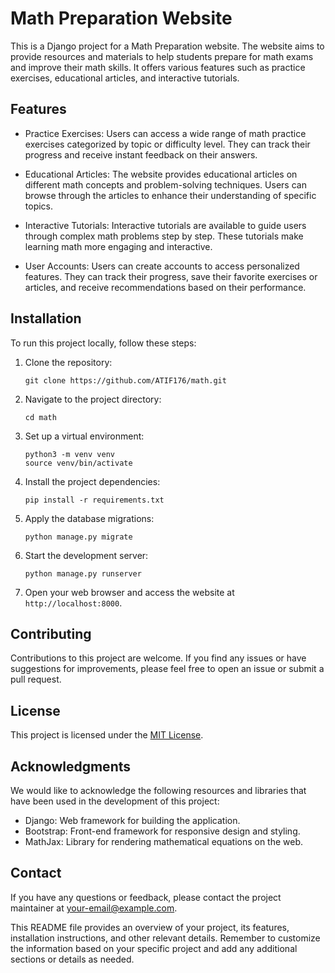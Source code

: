 # Math Preparation Website

This is a Django project for a Math Preparation website. The website aims to provide resources and materials to help students prepare for math exams and improve their math skills. It offers various features such as practice exercises, educational articles, and interactive tutorials.

## Features

- Practice Exercises: Users can access a wide range of math practice exercises categorized by topic or difficulty level. They can track their progress and receive instant feedback on their answers.

- Educational Articles: The website provides educational articles on different math concepts and problem-solving techniques. Users can browse through the articles to enhance their understanding of specific topics.

- Interactive Tutorials: Interactive tutorials are available to guide users through complex math problems step by step. These tutorials make learning math more engaging and interactive.

- User Accounts: Users can create accounts to access personalized features. They can track their progress, save their favorite exercises or articles, and receive recommendations based on their performance.

## Installation

To run this project locally, follow these steps:

1. Clone the repository:
   ```
   git clone https://github.com/ATIF176/math.git
   ```

2. Navigate to the project directory:
   ```
   cd math
   ```

3. Set up a virtual environment:
   ```
   python3 -m venv venv
   source venv/bin/activate
   ```

4. Install the project dependencies:
   ```
   pip install -r requirements.txt
   ```

5. Apply the database migrations:
   ```
   python manage.py migrate
   ```

6. Start the development server:
   ```
   python manage.py runserver
   ```

7. Open your web browser and access the website at `http://localhost:8000`.

## Contributing

Contributions to this project are welcome. If you find any issues or have suggestions for improvements, please feel free to open an issue or submit a pull request.

## License

This project is licensed under the [MIT License](LICENSE).

## Acknowledgments

We would like to acknowledge the following resources and libraries that have been used in the development of this project:

- Django: Web framework for building the application.
- Bootstrap: Front-end framework for responsive design and styling.
- MathJax: Library for rendering mathematical equations on the web.

## Contact

If you have any questions or feedback, please contact the project maintainer at [your-email@example.com](mailto:your-email@example.com).

This README file provides an overview of your project, 
its features, installation instructions, and other 
relevant details. Remember to customize the information
based on your specific project and add any additional sections
or details as needed.
